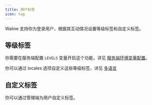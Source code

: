 ```yaml
---
title: 用户标签
icon: tag
---
```


Waline 支持你为登录用户，根据其互动情况设置等级标签和自定义标签。

## 等级标签

你需要在服务端配置 `LEVELS` 变量开启这个功能，详见 [服务端环境变量配置](../../reference/env.md#显示)。

你可以通过 locales 选项自定义这些等级标签，详见 [多语言](./i18n.md#locale-选项)

## 自定义标签

你可以通过管理端为用户自定义标签。
